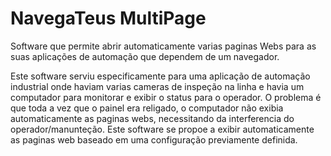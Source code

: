 # NavegaTeus MultiPage
Software que permite abrir automaticamente varias paginas Webs para as suas aplicações de automação que dependem de um navegador.

Este software serviu especificamente para uma aplicação de automação industrial onde haviam varias cameras de inspeção na linha e havia um computador para monitorar e exibir o status para o operador.
O problema é que toda a vez que o painel era religado, o computador não exibia automaticamente as paginas webs, necessitando da interferencia do operador/manunteção.
Este software se propoe a exibir automaticamente as paginas web baseado em uma configuração previamente definida.
